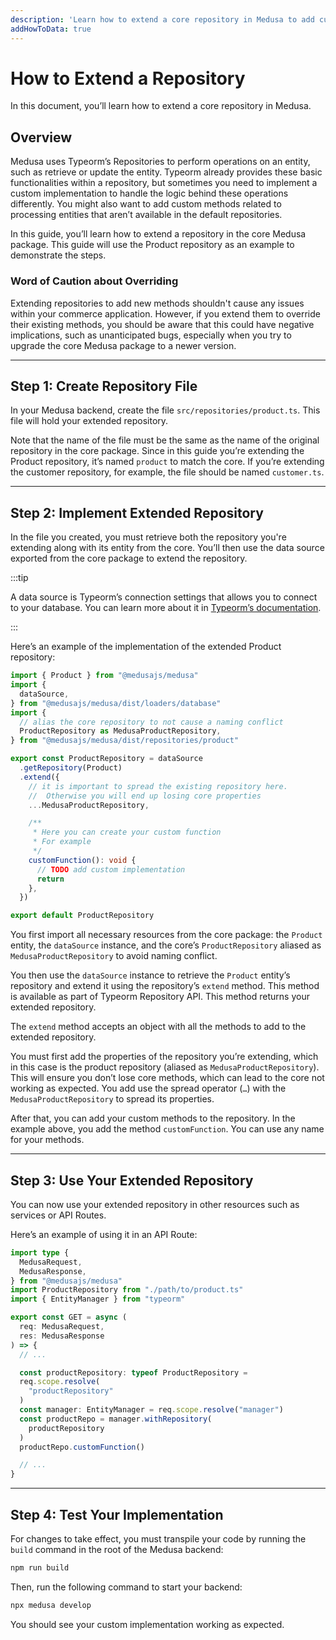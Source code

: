 ```yaml
---
description: 'Learn how to extend a core repository in Medusa to add custom methods.'
addHowToData: true
---
```


# How to Extend a Repository

In this document, you’ll learn how to extend a core repository in Medusa.

## Overview

Medusa uses Typeorm’s Repositories to perform operations on an entity, such as retrieve or update the entity. Typeorm already provides these basic functionalities within a repository, but sometimes you need to implement a custom implementation to handle the logic behind these operations differently. You might also want to add custom methods related to processing entities that aren’t available in the default repositories.

In this guide, you’ll learn how to extend a repository in the core Medusa package. This guide will use the Product repository as an example to demonstrate the steps.

### Word of Caution about Overriding

Extending repositories to add new methods shouldn't cause any issues within your commerce application. However, if you extend them to override their existing methods, you should be aware that this could have negative implications, such as unanticipated bugs, especially when you try to upgrade the core Medusa package to a newer version.

---

## Step 1: Create Repository File

In your Medusa backend, create the file `src/repositories/product.ts`. This file will hold your extended repository.

Note that the name of the file must be the same as the name of the original repository in the core package. Since in this guide you’re extending the Product repository, it’s named `product` to match the core. If you’re extending the customer repository, for example, the file should be named `customer.ts`.

---

## Step 2: Implement Extended Repository

In the file you created, you must retrieve both the repository you're extending along with its entity from the core. You’ll then use the data source exported from the core package to extend the repository.

:::tip

A data source is Typeorm’s connection settings that allows you to connect to your database. You can learn more about it in [Typeorm’s documentation](https://typeorm.io/data-source).

:::

Here’s an example of the implementation of the extended Product repository:

```ts title="src/repositories/product.ts"
import { Product } from "@medusajs/medusa"
import { 
  dataSource,
} from "@medusajs/medusa/dist/loaders/database"
import {
  // alias the core repository to not cause a naming conflict
  ProductRepository as MedusaProductRepository,
} from "@medusajs/medusa/dist/repositories/product"

export const ProductRepository = dataSource
  .getRepository(Product)
  .extend({
    // it is important to spread the existing repository here.
    //  Otherwise you will end up losing core properties
    ...MedusaProductRepository,

    /**
     * Here you can create your custom function
     * For example
     */
    customFunction(): void {
      // TODO add custom implementation
      return
    },
  })

export default ProductRepository
```

You first import all necessary resources from the core package: the `Product` entity, the `dataSource` instance, and the core’s `ProductRepository` aliased as `MedusaProductRepository` to avoid naming conflict.

You then use the `dataSource` instance to retrieve the `Product` entity’s repository and extend it using the repository’s `extend` method. This method is available as part of Typeorm Repository API. This method returns your extended repository.

The `extend` method accepts an object with all the methods to add to the extended repository.

You must first add the properties of the repository you’re extending, which in this case is the product repository (aliased as `MedusaProductRepository`). This will ensure you don’t lose core methods, which can lead to the core not working as expected. You add use the spread operator (`…`) with the `MedusaProductRepository` to spread its properties.

After that, you can add your custom methods to the repository. In the example above, you add the method `customFunction`. You can use any name for your methods.

---

## Step 3: Use Your Extended Repository

You can now use your extended repository in other resources such as services or API Routes.

Here’s an example of using it in an API Route:

```ts title="src/api/store/custom/route.ts"
import type { 
  MedusaRequest, 
  MedusaResponse,
} from "@medusajs/medusa"
import ProductRepository from "./path/to/product.ts"
import { EntityManager } from "typeorm"

export const GET = async (
  req: MedusaRequest, 
  res: MedusaResponse
) => {
  // ...

  const productRepository: typeof ProductRepository = 
  req.scope.resolve(
    "productRepository"
  )
  const manager: EntityManager = req.scope.resolve("manager")
  const productRepo = manager.withRepository(
    productRepository
  )
  productRepo.customFunction()

  // ...
}
```

---

## Step 4: Test Your Implementation

For changes to take effect, you must transpile your code by running the `build` command in the root of the Medusa backend:

```bash npm2yarn
npm run build
```

Then, run the following command to start your backend:

```bash npm2yarn
npx medusa develop
```

You should see your custom implementation working as expected.
